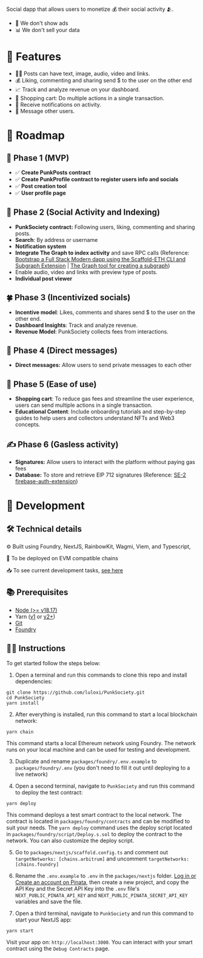 Social dapp that allows users to monetize 💰 their social activity 🫂.

- 💬 We don't show ads
- 📊 We don't sell your data

# 🤘 Features

- 🤹‍♂️ Posts can have text, image, audio, video and links.
- 💰 Liking, commenting and sharing send $ to the user on the other end
- 📈 Track and analyze revenue on your dashboard.
- 🛒 Shopping cart: Do multiple actions in a single transaction.
- 🔔 Receive notifications on activity.
- 💌 Message other users.

# 🤘 Roadmap

## 🐣 Phase 1 (MVP)

- ✅ **Create PunkPosts contract**
- ✅ **Create PunkProfile contract to register users info and socials**
- ✅ **Post creation tool**
- ✅ **User profile page**

## 👥 Phase 2 (Social Activity and Indexing)

- **PunkSociety contract:** Following users, liking, commenting and sharing posts.
- **Search**: By address or username
- **Notification system**
- **Integrate The Graph to index activity** and save RPC calls (Reference: [Bootstrap a Full Stack Modern dapp using the Scaffold-ETH CLI and Subgraph Extension](https://siddhantk08.hashnode.dev/bootstrap-a-full-stack-modern-dapp-using-the-scaffold-eth-cli-and-subgraph-extension) | [The Graph tool for creating a subgraph](https://thegraph.com/docs/en/developing/creating-a-subgraph/))
- Enable audio, video and links with preview type of posts.
- **Individual post viewer**

## 🍀 Phase 3 (Incentivized socials)

- **Incentive model**: Likes, comments and shares send $ to the user on the other end.
- **Dashboard Insights**: Track and analyze revenue.
- **Revenue Model**: PunkSociety collects fees from interactions.

## 💌 Phase 4 (Direct messages)

- **Direct messages:** Allow users to send private messages to each other

## 🎨 Phase 5 (Ease of use)

- **Shopping cart**: To reduce gas fees and streamline the user experience, users can send multiple actions in a single transaction.
- **Educational Content**: Include onboarding tutorials and step-by-step guides to help users and collectors understand NFTs and Web3 concepts.

## ✍️ Phase 6 (Gasless activity)

- **Signatures:** Allow users to interact with the platform without paying gas fees
- **Database:** To store and retrieve EIP 712 signatures (Reference: [SE-2 firebase-auth-extension](https://github.com/ByteAtATime/firebase-auth-extension))

# 🤘 Development

## 🛠️ Technical details

⚙️ Built using Foundry, NextJS, RainbowKit, Wagmi, Viem, and Typescript,

🔗 To be deployed on EVM compatible chains

📥 To see current development tasks, [see here](https://lulox.notion.site/PunkSociety-3458ad216e8c40a9b4489fe026146552?pvs=74)

## 📚 Prerequisites

- [Node (>= v18.17)](https://nodejs.org/en/download/package-manager)
- Yarn ([v1](https://classic.yarnpkg.com/en/docs/install/#windows-stable) or [v2+](https://yarnpkg.com/getting-started/install))
- [Git](https://git-scm.com/downloads)
- [Foundry](https://book.getfoundry.sh/getting-started/installation)

## 👨‍🏫 Instructions

To get started follow the steps below:

1. Open a terminal and run this commands to clone this repo and install dependencies:

```
git clone https://github.com/luloxi/PunkSociety.git
cd PunkSociety
yarn install
```

2. After everything is installed, run this command to start a local blockchain network:

```
yarn chain
```

This command starts a local Ethereum network using Foundry. The network runs on your local machine and can be used for testing and development.

3. Duplicate and rename `packages/foundry/.env.example` to `packages/foundry/.env` (you don't need to fill it out until deploying to a live network)

4. Open a second terminal, navigate to `PunkSociety` and run this command to deploy the test contract:

```
yarn deploy
```

This command deploys a test smart contract to the local network. The contract is located in `packages/foundry/contracts` and can be modified to suit your needs. The `yarn deploy` command uses the deploy script located in `packages/foundry/script/Deploy.s.sol` to deploy the contract to the network. You can also customize the deploy script.

5. Go to `packages/nextjs/scaffold.config.ts` and comment out `targetNetworks: [chains.arbitrum]` and uncomment `targetNetworks: [chains.foundry]`

6. Rename the `.env.example` to `.env` in the `packages/nextjs` folder. [Log in or Create an account on Pinata](https://app.pinata.cloud/signin), then create a new project, and copy the API Key and the Secret API Key into the `.env` file's `NEXT_PUBLIC_PINATA_API_KEY` and `NEXT_PUBLIC_PINATA_SECRET_API_KEY` variables and save the file.

7. Open a third terminal, navigate to `PunkSociety` and run this command to start your NextJS app:

```
yarn start
```

Visit your app on: `http://localhost:3000`. You can interact with your smart contract using the `Debug Contracts` page.
